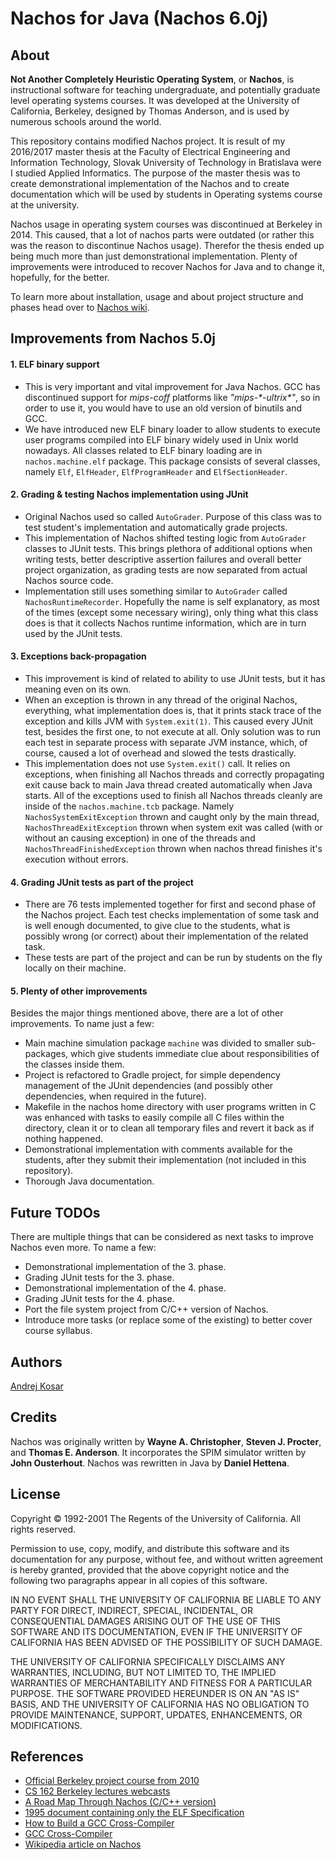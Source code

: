 # Nachos for Java (Nachos 6.0j)

## About
**Not Another Completely Heuristic Operating System**, or **Nachos**, is instructional software for teaching undergraduate, and potentially graduate level operating systems courses. It was developed at the University of California, Berkeley, designed by Thomas Anderson, and is used by numerous schools around the world.

This repository contains modified Nachos project. It is result of my 2016/2017 master thesis at the Faculty of Electrical Engineering and Information Technology, Slovak University of Technology in Bratislava were I studied Applied Informatics. The purpose of the master thesis was to create demonstrational implementation of the Nachos and to create documentation which will be used by students in Operating systems course at the university.

Nachos usage in operating system courses was discontinued at Berkeley in 2014. This caused, that a lot of nachos parts were outdated (or rather this was the reason to discontinue Nachos usage). Therefor the thesis ended up being much more than just demonstrational implementation. Plenty of improvements were introduced to recover Nachos for Java and to change it, hopefully, for the better.

To learn more about installation, usage and about project structure and phases head over to [Nachos wiki](https://github.com/andrejkosar/nachos-6.0j/wiki).

## Improvements from Nachos 5.0j
#### 1. ELF binary support
- This is very important and vital improvement for Java Nachos. GCC has discontinued support for _mips-coff_ platforms like _"mips-\*-ultrix\*"_, so in order to use it, you would have to use an old version of binutils and GCC. 
- We have introduced new ELF binary loader to allow students to execute user programs compiled into ELF binary widely used in Unix world nowadays. All classes related to ELF binary loading are in `nachos.machine.elf` package. This package consists of several classes, namely `Elf`, `ElfHeader`, `ElfProgramHeader` and `ElfSectionHeader`. 

#### 2. Grading & testing Nachos implementation using JUnit
 - Original Nachos used so called `AutoGrader`. Purpose of this class was to test student's implementation and automatically grade projects. 
 - This implementation of Nachos shifted testing logic from `AutoGrader` classes to JUnit tests. This brings plethora of additional options when writing tests, better descriptive assertion failures and overall better project organization, as grading tests are now separated from actual Nachos source code.
 - Implementation still uses something similar to `AutoGrader` called `NachosRuntimeRecorder`. Hopefully the name is self explanatory, as most of the times (except some necessary wiring), only thing what this class does is that it collects Nachos runtime information, which are in turn used by the JUnit tests.

#### 3. Exceptions back-propagation
 - This improvement is kind of related to ability to use JUnit tests, but it has meaning even on its own.
 - When an exception is thrown in any thread of the original Nachos, everything, what implementation does is, that it prints stack trace of the exception and kills JVM with `System.exit(1)`. This caused every JUnit test, besides the first one, to not execute at all. Only solution was to run each test in separate process with separate JVM instance, which, of course, caused a lot of overhead and slowed the tests drastically.
 - This implementation does not use `System.exit()` call. It relies on exceptions, when finishing all Nachos threads and correctly propagating exit cause back to main Java thread created automatically when Java starts. All of the exceptions used to finish all Nachos threads cleanly are inside of the `nachos.machine.tcb` package. Namely `NachosSystemExitException` thrown and caught only by the main thread, `NachosThreadExitException` thrown when system exit was called (with or without an causing exception) in one of the threads and `NachosThreadFinishedException` thrown when nachos thread finishes it's execution without errors. 

#### 4. Grading JUnit tests as part of the project
 - There are 76 tests implemented together for first and second phase of the Nachos project. Each test checks implementation of some task and is well enough documented, to give clue to the students, what is possibly wrong (or correct) about their implementation of the related task.
 - These tests are part of the project and can be run by students on the fly locally on their machine. 

#### 5. Plenty of other improvements
Besides the major things mentioned above, there are a lot of other improvements. To name just a few:

 - Main machine simulation package `machine` was divided to smaller sub-packages, which give students immediate clue about responsibilities of the classes inside them.
 - Project is refactored to Gradle project, for simple dependency management of the JUnit dependencies (and possibly other dependencies, when required in the future).
 - Makefile in the nachos home directory with user programs written in C was enhanced with tasks to easily compile all C files within the directory, clean it or to clean all temporary files and revert it back as if nothing happened.
 - Demonstrational implementation with comments available for the students, after they submit their implementation (not included in this repository).
 - Thorough Java documentation.

## Future TODOs
There are multiple things that can be considered as next tasks to improve Nachos even more. To name a few:

 - Demonstrational implementation of the 3. phase.
 - Grading JUnit tests for the 3. phase.
 - Demonstrational implementation of the 4. phase.
 - Grading JUnit tests for the 4. phase.
 - Port the file system project from C/C++ version of Nachos.
 - Introduce more tasks (or replace some of the existing) to better cover course syllabus.

## Authors
[Andrej Kosar](https://github.com/andrejkosar)

## Credits
Nachos was originally written by **Wayne A. Christopher**, **Steven J. Procter**, and **Thomas E. Anderson**. It incorporates the SPIM simulator written by **John Ousterhout**. Nachos was rewritten in Java by **Daniel Hettena**.

## License
Copyright &copy; 1992-2001 The Regents of the University of California.
All rights reserved.

Permission to use, copy, modify, and distribute this software and its documentation for any purpose, without fee, and without written agreement is hereby granted, provided that the above copyright notice and the following two paragraphs appear in all copies of this software.

IN NO EVENT SHALL THE UNIVERSITY OF CALIFORNIA BE LIABLE TO ANY PARTY FOR DIRECT, INDIRECT, SPECIAL, INCIDENTAL, OR CONSEQUENTIAL DAMAGES ARISING OUT OF THE USE OF THIS SOFTWARE AND ITS DOCUMENTATION, EVEN IF THE UNIVERSITY OF CALIFORNIA HAS BEEN ADVISED OF THE POSSIBILITY OF SUCH DAMAGE.

THE UNIVERSITY OF CALIFORNIA SPECIFICALLY DISCLAIMS ANY WARRANTIES, INCLUDING, BUT NOT LIMITED TO, THE IMPLIED WARRANTIES OF MERCHANTABILITY AND FITNESS FOR A PARTICULAR PURPOSE.  THE SOFTWARE PROVIDED HEREUNDER IS ON AN "AS IS" BASIS, AND THE UNIVERSITY OF CALIFORNIA HAS NO OBLIGATION TO PROVIDE MAINTENANCE, SUPPORT, UPDATES, ENHANCEMENTS, OR MODIFICATIONS.

## References
 - [Official Berkeley project course from 2010](http://inst.eecs.berkeley.edu/~cs162/fa10/)
 - [CS 162 Berkeley lectures webcasts](https://www.youtube.com/playlist?list=PL0FFC69A114ECD59D)
 - [A Road Map Through Nachos (C/C++ version)](https://users.cs.duke.edu/~narten/110/nachos/main/main.html)
 - [1995 document containing only the ELF Specification](https://refspecs.linuxfoundation.org/elf/elf.pdf)
 - [How to Build a GCC Cross-Compiler](http://preshing.com/20141119/how-to-build-a-gcc-cross-compiler/)
 - [GCC Cross-Compiler](http://wiki.osdev.org/GCC_Cross-Compiler)
 - [Wikipedia article on Nachos](https://en.wikipedia.org/wiki/Not_Another_Completely_Heuristic_Operating_System)